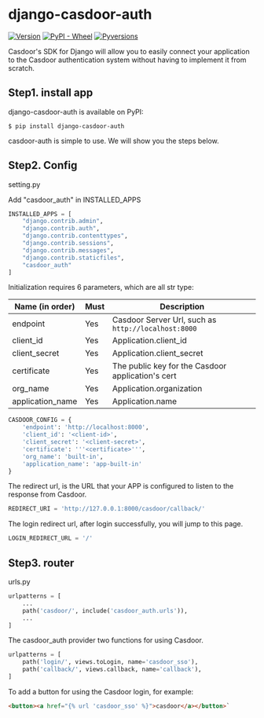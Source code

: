 # django-casdoor-auth


[![Version](https://img.shields.io/pypi/v/django-casdoor-auth.svg)](https://pypi.org/project/django-casdoor-auth/)
[![PyPI - Wheel](https://img.shields.io/pypi/wheel/django-casdoor-auth.svg)](https://pypi.org/project/django-casdoor-auth/)
[![Pyversions](https://img.shields.io/pypi/pyversions/django-casdoor-auth.svg)](https://pypi.org/project/django-casdoor-auth/)

Casdoor's SDK for Django will allow you to easily connect your application to the Casdoor authentication system without having to implement it from scratch.

## Step1. install app

django-casdoor-auth is available on PyPI:

```console
$ pip install django-casdoor-auth
```

casdoor-auth is simple to use. We will show you the steps below.
## Step2. Config
setting.py

Add "casdoor_auth" in INSTALLED_APPS
```python
INSTALLED_APPS = [
    "django.contrib.admin",
    "django.contrib.auth",
    "django.contrib.contenttypes",
    "django.contrib.sessions",
    "django.contrib.messages",
    "django.contrib.staticfiles",
    "casdoor_auth"
]
```

Initialization requires 6 parameters, which are all str type:

| Name (in order)  | Must | Description                                         |
| ---------------- | ---- | --------------------------------------------------- |
| endpoint         | Yes  | Casdoor Server Url, such as `http://localhost:8000` |
| client_id         | Yes  | Application.client_id                               |
| client_secret     | Yes  | Application.client_secret                           |
| certificate       | Yes  | The public key for the Casdoor application's cert   |
| org_name | Yes  | Application.organization                                    |
| application_name | Yes | Application.name |

```python
CASDOOR_CONFIG = {
    'endpoint': 'http://localhost:8000',
    'client_id': '<client-id>',
    'client_secret': '<client-secret>',
    'certificate': '''<certificate>''',
    'org_name': 'built-in',
    'application_name': 'app-built-in'
}
```

The redirect url, is the URL that your APP is configured to listen to the response from Casdoor.
```python
REDIRECT_URI = 'http://127.0.0.1:8000/casdoor/callback/'
```
The login redirect url, after login successfully, you will jump to this page.
```python
LOGIN_REDIRECT_URL = '/'
```
## Step3. router
urls.py

```python
urlpatterns = [
    ...
    path('casdoor/', include('casdoor_auth.urls')),
    ...
]
```
The casdoor_auth provider two functions for using Casdoor.
```python
urlpatterns = [
    path('login/', views.toLogin, name='casdoor_sso'),
    path('callback/', views.callback, name='callback'),
]
```
To add a button for using the Casdoor login,  for example:
```html
<button><a href="{% url 'casdoor_sso' %}">casdoor</a></button>`
```


